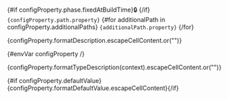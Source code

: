<tr>
<td>

{#if configProperty.phase.fixedAtBuildTime}🔒 {/if}`{configProperty.path.property}`
{#for additionalPath in configProperty.additionalPaths}
`{additionalPath.property}`
{/for}

{configProperty.formatDescription.escapeCellContent.or("")}

{#envVar configProperty /}
</td>
<td>

{configProperty.formatTypeDescription(context).escapeCellContent.or("")}
</td>
<td>

{#if configProperty.defaultValue}{configProperty.formatDefaultValue.escapeCellContent}{/if}
</td>
</tr>
